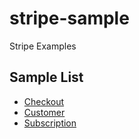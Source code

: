 # stripe-sample
Stripe Examples

## Sample List
- [Checkout](https://github.com/jun06t/stripe-sample/tree/master/checkout)
- [Customer](https://github.com/jun06t/stripe-sample/tree/master/customer)
- [Subscription](https://github.com/jun06t/stripe-sample/tree/master/subscription)

